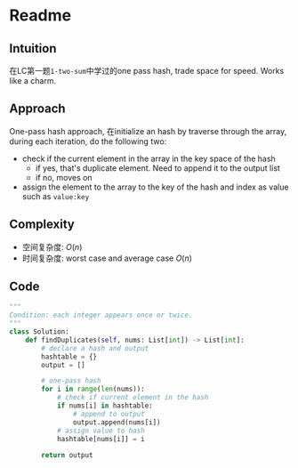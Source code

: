 # Readme

## Intuition
在LC第一题`1-two-sum`中学过的one pass hash, trade space for speed. Works like a charm.


## Approach

One-pass hash approach, 在initialize an hash by traverse through the array, during each iteration, do the following two:
- check if the current element in the array in the key space of the hash
  - if yes, that's duplicate element. Need to append it to the output list
  - if no, moves on
- assign the element to the array to the key of the hash and index as value such as `value:key` 

## Complexity

- 空间复杂度: $O(n)$
- 时间复杂度: worst case and average case $O(n)$


## Code
```python
"""
Condition: each integer appears once or twice.
"""
class Solution:
    def findDuplicates(self, nums: List[int]) -> List[int]:
        # declare a hash and output
        hashtable = {}
        output = []

        # one-pass hash
        for i in range(len(nums)):
            # check if current element in the hash 
            if nums[i] in hashtable:
                # append to output
                output.append(nums[i])
            # assign value to hash
            hashtable[nums[i]] = i 
        
        return output
```